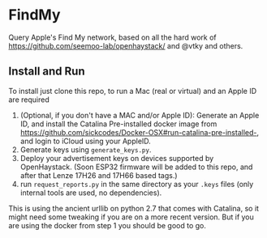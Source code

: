 # FindMy
Query Apple's Find My network, based on all the hard work of https://github.com/seemoo-lab/openhaystack/ and @vtky and others.

## Install and Run
To install just clone this repo, to run a Mac (real or virtual) and an Apple ID are required

1. (Optional, if you don't have a MAC and/or Apple ID): Generate an Apple ID, and install the Catalina Pre-installed docker image from https://github.com/sickcodes/Docker-OSX#run-catalina-pre-installed-, and login to iCloud using your AppleID.
2. Generate keys using `generate_keys.py`.
3. Deploy your advertisement keys on devices supported by OpenHaystack. (Soon ESP32 firmware will be added to this repo, and after that Lenze 17H26 and 17H66 based tags.)
4. run `request_reports.py` in the same directory as your `.keys` files (only internal tools are used, no dependencies).

This is using the ancient urllib on python 2.7 that comes with Catalina, so it might need some tweaking if you are on a more recent version.
But if you are using the docker from step 1 you should be good to go.


